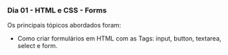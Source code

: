 ### Dia 01 - HTML e CSS - Forms

Os principais tópicos abordados foram:

* Como criar formulários em HTML com as Tags: input, button, textarea, select e form.